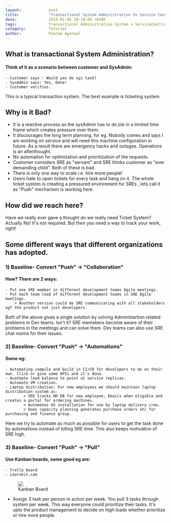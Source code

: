 ```yaml
---
layout:            post
title:             "Transactional System Administration Vs Service Centric Model in SRE"
date:              2019-01-06 20:10:00 +0300
tags:              Transactional Administration System + ServiceCentricModel
category:          Tutorial
author:            Poonam Agarwal
---
```

## What is transactional System Administration?
#### Think of it as a scenario between customer and SysAdmin:
	- Customer says : Would you do xyz task?
	- SysAdmin says: Yes, Done!
	- Customer verifies.
This is a typical transaction system. The best example is ticketing system.

## Why is it Bad?
- It is a reactive process as the sysAdmin has to do job in a limited time frame which creates pressure over them.
- It discourages the long term planning, for eg. Nobody comes and says I am working on service and will need this machine configuration in future. As a result there are emergency hacks and outages. Operations is an afterthought.
- No automation for optimization and prioritization of the requests.
- Customer considers SRE as "servant" and SRE thinks customer as "ever demanding child". Both of these is bad.
- There is only one way to scale i.e. hire more people!
- Users hate to open tickets for every task and hang on it.
The whole ticket system is creating a pressured environment for SREs , lets call it as "Push" mechanism is working here.

## How did we reach here?
Have we really ever gave a thought do we really need Ticket System? Actually No! It's not required.
But then you need a way to track your work, right!

## Some different ways that different organizations has adopted.
### 1) Baseline- Convert "Push" -> "Collaboration"
#### How? There are 2 ways: 
	- Put one SRE member in different development teams Agile meetings.
	- Put each team lead of different development teams in SRE Agile meetings.
		> Another version could be SRE communicating with all stakeholders ogf the product not just developers.
Both of the above gives a single solution by solving Administartion related problems in Dev teams. Isn't it? SRE memebers become aware of their problems in the meetings and can solve them. Dev teams can also use SRE chat rooms for their issues.

### 2) Baseline- Convert "Push" -> "Automations"
#### Some eg:
	- Automating compile and build in CI/CD for developers to do on their own. Click or give some APIs and it's done.
	- Auotmate load balance to point at service replicas.
	- Automate VM creation.
	- Laptop distribution: For new employees we should maintain laptop distribution system as-
			> SRE tracks HR DB for new employee, Emails when eligible and creates a portal for ordering machines.
			> Automates OS installation for use by laptop delivery crew.
			> Does capacity planning generates purchase orders etc for purchasing and finance group.
Here we try to automate as much as possible for users to get the task done by automations instead of killing SRE time. This also keeps motivation of SRE high.

### 3) Baseline- Convert "Push" -> "Pull"
#### Use Kanban boards, some good eg are:
	- Trello board
	- Learnkit.com

<div><figure><img src="{{ site.github.url }}/media/img/kanban-board.png" /><figcaption>Kanban Board</figcaption></figure></div>

- Assign 3 task per person in action per week. You pull 3 tasks through system per week.
This way everyone could prioritize their tasks. It's upto the product management to decide on high loads whether prioritize or hire more people.